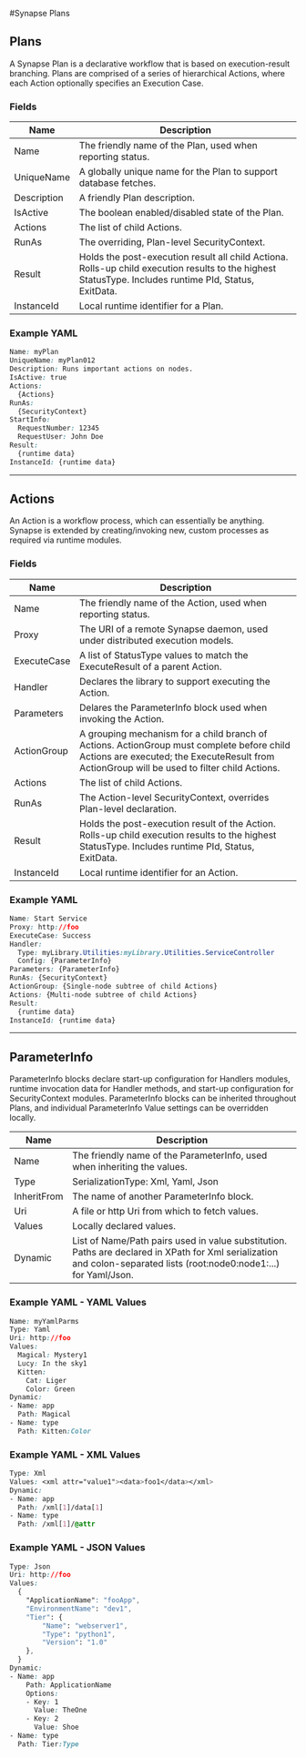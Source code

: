 #Synapse Plans

## Plans

A Synapse Plan is a declarative workflow that is based on execution-result branching.  Plans are comprised of a series of hierarchical Actions, where each Action optionally specifies an Execution Case.

### Fields

|Name|Description
|-|-
|Name|The friendly name of the Plan, used when reporting status.
|UniqueName|A globally unique name for the Plan to support database fetches.
|Description|A friendly Plan description.
|IsActive|The boolean enabled/disabled state of the Plan.
|Actions|The list of child Actions.
|RunAs|The overriding, Plan-level SecurityContext.
|Result|Holds the post-execution result all child Actiona.  Rolls-up child execution results to the highest StatusType. Includes runtime PId, Status, ExitData.
|InstanceId|Local runtime identifier for a Plan.


### Example YAML

```css
Name: myPlan
UniqueName: myPlan012
Description: Runs important actions on nodes.
IsActive: true
Actions:
  {Actions}
RunAs:
  {SecurityContext}
StartInfo:
  RequestNumber: 12345
  RequestUser: John Doe
Result:
  {runtime data}
InstanceId: {runtime data}
```

---

## Actions

An Action is a workflow process, which can essentially be anything.  Synapse is extended by creating/invoking new, custom processes as required via runtime modules.

### Fields

|Name|Description
|-|-
|Name|The friendly name of the Action, used when reporting status.
|Proxy|The URI of a remote Synapse daemon, used under distributed execution models.
|ExecuteCase|A list of StatusType values to match the ExecuteResult of a parent Action.
|Handler|Declares the library to support executing the Action.
|Parameters|Delares the ParameterInfo block used when invoking the Action.
|ActionGroup|A grouping mechanism for a child branch of Actions.  ActionGroup must complete before child Actions are executed; the ExecuteResult from ActionGroup will be used to filter child Actions.
|Actions|The list of child Actions.
|RunAs|The Action-level SecurityContext, overrides Plan-level declaration.
|Result|Holds the post-execution result of the Action.  Rolls-up child execution results to the highest StatusType.  Includes runtime PId, Status, ExitData.
|InstanceId|Local runtime identifier for an Action.

### Example YAML

```css
Name: Start Service
Proxy: http://foo
ExecuteCase: Success
Handler:
  Type: myLibrary.Utilities:myLibrary.Utilities.ServiceController
  Config: {ParameterInfo}
Parameters: {ParameterInfo}
RunAs: {SecurityContext}
ActionGroup: {Single-node subtree of child Actions}
Actions: {Multi-node subtree of child Actions}
Result:
  {runtime data}
InstanceId: {runtime data}
```

---

## ParameterInfo

ParameterInfo blocks declare start-up configuration for Handlers modules, runtime invocation data for Handler methods, and start-up configuration for SecurityContext modules. ParameterInfo blocks can be inherited throughout Plans, and individual ParameterInfo Value settings can be overridden locally.

|Name|Description
|-|-
|Name|The friendly name of the ParameterInfo, used when inheriting the values.
|Type|SerializationType: Xml, Yaml, Json
|InheritFrom|The name of another ParameterInfo block.
|Uri|A file or http Uri from which to fetch values.
|Values|Locally declared values.
|Dynamic|List of Name/Path pairs used in value substitution.  Paths are declared in XPath for Xml serialization and colon-separated lists (root:node0:node1:...) for Yaml/Json.

### Example YAML - YAML Values

```css
Name: myYamlParms
Type: Yaml
Uri: http://foo
Values:
  Magical: Mystery1
  Lucy: In the sky1
  Kitten:
    Cat: Liger
    Color: Green
Dynamic:
- Name: app
  Path: Magical
- Name: type
  Path: Kitten:Color
```

### Example YAML - XML Values

```css
Type: Xml
Values: <xml attr="value1"><data>foo1</data></xml>
Dynamic:
- Name: app
  Path: /xml[1]/data[1]
- Name: type
  Path: /xml[1]/@attr
```

### Example YAML - JSON Values

```css
Type: Json
Uri: http://foo
Values:
  {
    "ApplicationName": "fooApp",
    "EnvironmentName": "dev1",
    "Tier": {
        "Name": "webserver1",
        "Type": "python1",
        "Version": "1.0"
    },
  }
Dynamic:
- Name: app
    Path: ApplicationName
    Options:
    - Key: 1
      Value: TheOne
    - Key: 2
      Value: Shoe
- Name: type
  Path: Tier:Type
```